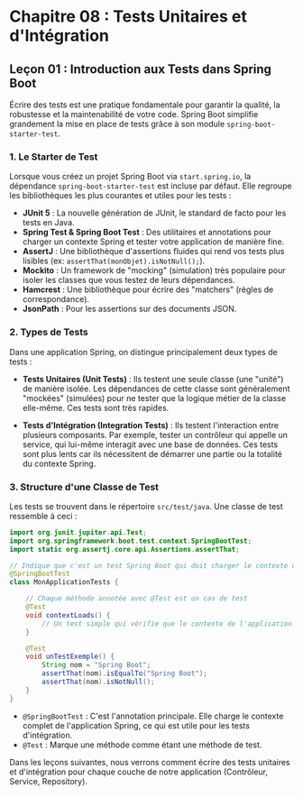 # Chapitre 08 : Tests Unitaires et d'Intégration

## Leçon 01 : Introduction aux Tests dans Spring Boot

Écrire des tests est une pratique fondamentale pour garantir la qualité, la robustesse et la maintenabilité de votre code. Spring Boot simplifie grandement la mise en place de tests grâce à son module `spring-boot-starter-test`.

### 1. Le Starter de Test

Lorsque vous créez un projet Spring Boot via `start.spring.io`, la dépendance `spring-boot-starter-test` est incluse par défaut. Elle regroupe les bibliothèques les plus courantes et utiles pour les tests :

- **JUnit 5** : La nouvelle génération de JUnit, le standard de facto pour les tests en Java.
- **Spring Test & Spring Boot Test** : Des utilitaires et annotations pour charger un contexte Spring et tester votre application de manière fine.
- **AssertJ** : Une bibliothèque d'assertions fluides qui rend vos tests plus lisibles (ex: `assertThat(monObjet).isNotNull();`).
- **Mockito** : Un framework de "mocking" (simulation) très populaire pour isoler les classes que vous testez de leurs dépendances.
- **Hamcrest** : Une bibliothèque pour écrire des "matchers" (règles de correspondance).
- **JsonPath** : Pour les assertions sur des documents JSON.

### 2. Types de Tests

Dans une application Spring, on distingue principalement deux types de tests :

- **Tests Unitaires (Unit Tests)** : Ils testent une seule classe (une "unité") de manière isolée. Les dépendances de cette classe sont généralement "mockées" (simulées) pour ne tester que la logique métier de la classe elle-même. Ces tests sont très rapides.

- **Tests d'Intégration (Integration Tests)** : Ils testent l'interaction entre plusieurs composants. Par exemple, tester un contrôleur qui appelle un service, qui lui-même interagit avec une base de données. Ces tests sont plus lents car ils nécessitent de démarrer une partie ou la totalité du contexte Spring.

### 3. Structure d'une Classe de Test

Les tests se trouvent dans le répertoire `src/test/java`. Une classe de test ressemble à ceci :

```java
import org.junit.jupiter.api.Test;
import org.springframework.boot.test.context.SpringBootTest;
import static org.assertj.core.api.Assertions.assertThat;

// Indique que c'est un test Spring Boot qui doit charger le contexte de l'application
@SpringBootTest
class MonApplicationTests {

    // Chaque méthode annotée avec @Test est un cas de test
    @Test
    void contextLoads() {
        // Un test simple qui vérifie que le contexte de l'application se charge sans erreur
    }

    @Test
    void unTestExemple() {
        String nom = "Spring Boot";
        assertThat(nom).isEqualTo("Spring Boot");
        assertThat(nom).isNotNull();
    }
}
```

- `@SpringBootTest` : C'est l'annotation principale. Elle charge le contexte complet de l'application Spring, ce qui est utile pour les tests d'intégration.
- `@Test` : Marque une méthode comme étant une méthode de test.

Dans les leçons suivantes, nous verrons comment écrire des tests unitaires et d'intégration pour chaque couche de notre application (Contrôleur, Service, Repository).
